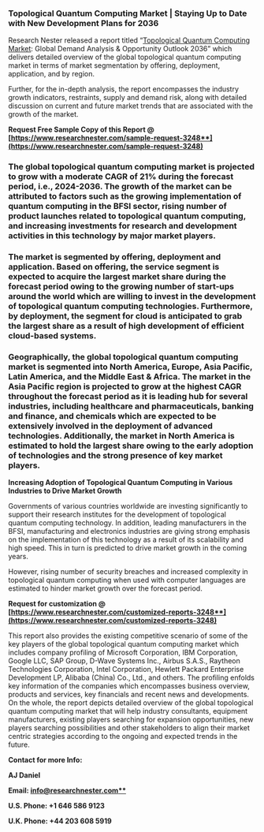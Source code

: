﻿### **Topological Quantum Computing** **Market | Staying Up to Date with New Development Plans for 2036**
Research Nester released a report titled “[Topological Quantum Computing Market](https://www.researchnester.com/reports/topological-quantum-computing-market/3248): Global Demand Analysis & Opportunity Outlook 2036” which delivers detailed overview of the global topological quantum computing market in terms of market segmentation by offering, deployment, application, and by region.

Further, for the in-depth analysis, the report encompasses the industry growth indicators, restraints, supply and demand risk, along with detailed discussion on current and future market trends that are associated with the growth of the market.

**Request Free Sample Copy of this Report @ [https://www.researchnester.com/sample-request-3248**](https://www.researchnester.com/sample-request-3248)**
### The global topological quantum computing market is projected to grow with a moderate CAGR of 21% during the forecast period, i.e., 2024-2036. The growth of the market can be attributed to factors such as the growing implementation of quantum computing in the BFSI sector, rising number of product launches related to topological quantum computing, and increasing investments for research and development activities in this technology by major market players.  
### The market is segmented by offering, deployment and application. Based on offering, the service segment is expected to acquire the largest market share during the forecast period owing to the growing number of start-ups around the world which are willing to invest in the development of topological quantum computing technologies. Furthermore, by deployment, the segment for cloud is anticipated to grab the largest share as a result of high development of efficient cloud-based systems.
### Geographically, the global topological quantum computing market is segmented into North America, Europe, Asia Pacific, Latin America, and the Middle East & Africa. The market in the Asia Pacific region is projected to grow at the highest CAGR throughout the forecast period as it is leading hub for several industries, including healthcare and pharmaceuticals, banking and finance, and chemicals which are expected to be extensively involved in the deployment of advanced technologies. Additionally, the market in North America is estimated to hold the largest share owing to the early adoption of technologies and the strong presence of key market players. 
**Increasing Adoption of Topological Quantum Computing in Various Industries to Drive Market Growth**

Governments of various countries worldwide are investing significantly to support their research institutes for the development of topological quantum computing technology. In addition, leading manufacturers in the BFSI, manufacturing and electronics industries are giving strong emphasis on the implementation of this technology as a result of its scalability and high speed. This in turn is predicted to drive market growth in the coming years. 

However, rising number of security breaches and increased complexity in topological quantum computing when used with computer languages are estimated to hinder market growth over the forecast period.  

**Request for customization @ [https://www.researchnester.com/customized-reports-3248**](https://www.researchnester.com/customized-reports-3248)**

This report also provides the existing competitive scenario of some of the key players of the global topological quantum computing market which includes company profiling of Microsoft Corporation, IBM Corporation, Google LLC, SAP Group, D-Wave Systems Inc., Airbus S.A.S., Raytheon Technologies Corporation, Intel Corporation, Hewlett Packard Enterprise Development LP, Alibaba (China) Co., Ltd., and others. The profiling enfolds key information of the companies which encompasses business overview, products and services, key financials and recent news and developments. On the whole, the report depicts detailed overview of the global topological quantum computing market that will help industry consultants, equipment manufacturers, existing players searching for expansion opportunities, new players searching possibilities and other stakeholders to align their market centric strategies according to the ongoing and expected trends in the future.

**Contact for more Info:**

**AJ Daniel**

**Email: [info@researchnester.com**](mailto:info@researchnester.com)**

**U.S. Phone: +1 646 586 9123** 

**U.K. Phone: +44 203 608 5919**

